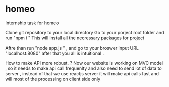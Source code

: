 # homeo
Internship task for homeo 

Clone git repository to your local directory 
Go to your porject root folder and run "npm i "
This will install all the necressary packages for project 

Aftre than run "node app.js " , and go to your broswer input URL "localhost:8080"
after that you all is intuitional .


How to make API more robust. ? 
Now our website is working on MVC model , so it needs to make api call frequenlty and also need to send lot of data to server , instead of that we use reactjs server it will make api calls fast and will most of the processing on client side only 
